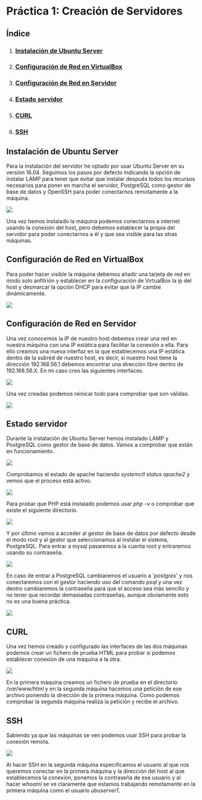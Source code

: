 # Práctica 1: Creación de Servidores

## Índice

1. ### [Instalación de Ubuntu Server](#id1)

2. ### [Configuración de Red en VirtualBox](#id2)

3. ### [Configuración de Red en Servidor](#id3)

4. ### [Estado servidor](#id4)

5. ### [CURL](#id5)

6. ### [SSH](#id6)


<div id='id1' />

## Instalación de Ubuntu Server

Para la instalación del servidor he optado por usar Ubuntu Server en su versión 16.04. Seguimos los pasos por defecto indicando la opción de instalar LAMP para tener que evitar que instalar después todos los recursos necesarios para poner en marcha el servidor, PostgreSQL como gestor de base de datos y OpenSSH para poder conectarnos remotamente a la máquina.

![](./images/lamp.jpg)

Una vez hemos instalado la máquina podemos conectarnos a internet usando la conexión del host, pero debemos establecer la propia del servidor para poder conectarnos a él y que sea visible para las otras máquinas.

<div id='id2' />

## Configuración de Red en VirtualBox

Para poder hacer visible la máquina debemos añadir una tarjeta de red en modo solo anfitrión y establecer en la configuración de VirtualBox la ip del host y desmarcar la opción DHCP para evitar que la IP cambie dinámicamente.

![](./images/virtualbox_red.PNG)

<div id='id3' />

## Configuración de Red en Servidor

Una vez conocemos la IP de nuestro host debemos crear una red en nuestra máquina con una IP estática para facilitar la conexión a ella. Para ello creamos una nueva interfaz en la que establecemos una IP estática dentro de la subred de nuestro host, es decir, si nuestro host tiene la dirección 192.168.56.1 debemos encontrar una dirección libre dentro de 192.168.56.X. En mi caso creo las siguientes interfaces.

![](./images/configuracion_red_2.PNG)





Una vez creadas podemos reinicar todo para comprobar que son válidas.

![](./images/configuracion_red_1.PNG)


<div id='id4' />

## Estado servidor

Durante la instalación de Ubuntu Server hemos instalado LAMP y PostgreSQL como gestor de base de datos. Vamos a comprobar que están en funcionamiento.

![](./images/apache.PNG)

Comprobamos el estado de apache haciendo *systemctl status apache2* y vemos que el proceso está activo.

![](./images/php.PNG)

Para probar que PHP está instalado podemos usar *php -v* o comprobar que existe el siguiente directorio.

![](./images/php2.PNG)

Y por último vamos a acceder al gestor de base de datos por defecto desde el modo root y al gestor que seleccionamos al instalar el sistema, PostgreSQL. Para entrar a mysql pasaremos a la cuenta root y entraremos usando su contraseña.

![](./images/sql.PNG)

En caso de entrar a PostgreSQL cambiaremos el usuario a  '*postgres*' y nos conectaremos con el gestor haciendo uso del comando *psql* y una vez dentro cambiaremos la contraseña para que el acceso sea más sencillo y no tener que recordar demasiadas contraseñas, aunque obviamente esto no es una buena práctica.

![](./images/psql.PNG)



<div id='id5' />

## CURL

Una vez hemos creado y configurado las interfaces de las dos máquinas podemos crear un fichero de prueba HTML para probar si podemos establecer conexión de una máquina a la otra.

![](./images/curl.PNG)

En la primera máquina creamos un fichero de prueba en el directorio */var/www/html* y en la segunda máquina hacemos una petición de ese archivo poniendo la dirección de la primera máquina. Como podemos comprobar la segunda máquina realiza la petición y recibe el archivo.


<div id='id6' />

## SSH

Sabiendo ya que las máquinas se ven podemos usar SSH para probar la conexión remota.

![](./images/ssh.PNG)

Al hacer SSH en la segunda máquina especificamos el usuario al que nos queremos conectar en la primera máquina y la dirección del host al que establecemos la conexión, ponemos la contraseña de ese usuario y al hacer *whoami* se ve claramente que estamos trabajando remotamente en la primera máquina como el usuario *ubuserver1*.













